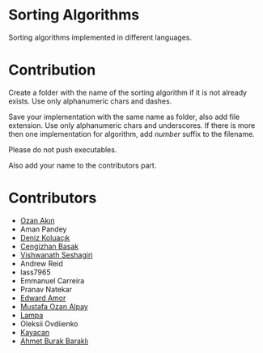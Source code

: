 # Sorting Algorithms

Sorting algorithms implemented in different languages.

# Contribution

Create a folder with the name of the sorting algorithm if it is not already exists. Use only alphanumeric chars and dashes.

Save your implementation with the same name as folder, also add file extension. Use only alphanumeric chars and underscores. If there is more then one implementation for algorithm, add _number_ suffix to the filename.

Please do not push executables.

Also add your name to the contributors part.

# Contributors

* [Ozan Akın](https://github.com/oznakn)
* Aman Pandey
* [Deniz Koluaçık](https://github.com/koluacik)
* [Cengizhan Basak](https://github.com/cengizhanbasak)
* [Vishwanath Seshagiri](https://thebrahminator.github.io)
* Andrew Reid
* lass7965
* Emmanuel Carreira
* Pranav Natekar
* [Edward Amor](https://github.com/Skellet0r)
* [Mustafa Ozan Alpay](https://github.com/frozsgy)
* [Lampa](https://github.com/swetlana-spb)
* Oleksii Ovdiienko
* [Kayacan](https://github.com/kayacanv)
* [Ahmet Burak Baraklı](https://github.com/ahmetburakbarakli)
